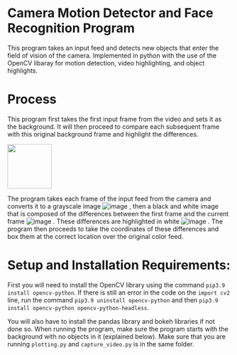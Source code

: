 # Camera Motion Detector and Face Recognition Program
This program takes an input feed and detects new objects that enter the field of vision of the camera. Implemented in python with the use of the OpenCV libaray for motion detection, video highlighting, and object highlights. 

# Process
This program first takes the first input frame from the video and sets it as the background. It will then proceed to compare each subsequent frame with this original background frame and highlight the differences. 

<img src="https://user-images.githubusercontent.com/89489298/149049540-697bc27c-95ff-4483-ae13-4f9b52146137.png" width="100" height="100">



The program takes each frame of the input feed from the camera and converts it to a grayscale image ![image](https://user-images.githubusercontent.com/89489298/149049273-dad07f27-fb1c-4472-b463-dc95a60a69aa.png)
, then a black and white image that is composed of the differences between the first frame and the current frame ![image](https://user-images.githubusercontent.com/89489298/149049365-e5afdeb8-86f8-44b6-9d4e-18d0918b596b.png)
. These differences are highlighted in white ![image](https://user-images.githubusercontent.com/89489298/149049388-09f9c74f-dbf8-49e7-89ed-3ac47299e7a0.png)
. The program then proceeds to take the coordinates of these differences and box them at the correct location over the original color feed. 

# Setup and Installation Requirements:
First you will need to install the OpenCV library using the command `pip3.9 install opencv-python`. If there is still an error in the code on the `import cv2` line, run the command `pip3.9 uninstall opencv-python` and then `pip3.9 install opencv-python opencv-python-headless`. 

You will also have to install the pandas library and bokeh libraries if not done so. When running the program, make sure the program starts with the background with no objects in it (explained below). Make sure that you are running `plotting.py` and `capture_video.py` is in the same folder. 


